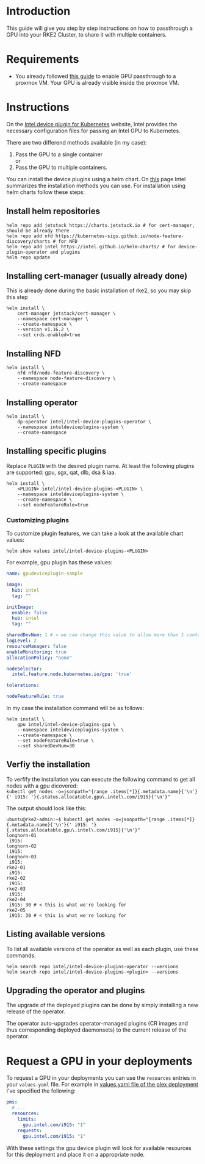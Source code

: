 # Introduction
This guide will give you step by step instructions on how to passthrough a GPU into your RKE2 Cluster, to share it with multiple containers.

# Requirements
* You already followed [this guide](../../GPU%20Passthrough/Readme.md) to enable GPU passthrough to a proxmox VM. Your GPU is already visible inside the proxmox VM.

# Instructions
On the [Intel device plugin for Kubernetes](https://intel.github.io/intel-device-plugins-for-kubernetes/cmd/gpu_plugin/README.html) website, Intel provides the necessary configuration files for passing an Intel GPU to Kubernetes.  

There are two differend methods available (in my case):
1. Pass the GPU to a single container  
    or
2. Pass the GPU to multiple containers.

You can install the device plugins using a helm chart. On [this](https://intel.github.io/intel-device-plugins-for-kubernetes/INSTALL.html) page Intel summarizes the installation methods you can use. For installation using helm charts follow these steps:

## Install helm repositories
```shell
helm repo add jetstack https://charts.jetstack.io # for cert-manager, should be already there
helm repo add nfd https://kubernetes-sigs.github.io/node-feature-discovery/charts # for NFD
helm repo add intel https://intel.github.io/helm-charts/ # for device-plugin-operator and plugins
helm repo update
```

## Installing cert-manager (usually already done)
This is already done during the basic installation of rke2, so you may skip this step
```shell
helm install \
    cert-manager jetstack/cert-manager \
    --namespace cert-manager \
    --create-namespace \
    --version v1.16.2 \
    --set crds.enabled=true
```

## Installing NFD
```shell
helm install \
    nfd nfd/node-feature-discovery \
    --namespace node-feature-discovery \
    --create-namespace
```

## Installing operator
```shell
helm install \
    dp-operator intel/intel-device-plugins-operator \
    --namespace inteldeviceplugins-system \
    --create-namespace
```

## Installing specific plugins
Replace `PLUGIN` with the desired plugin name. At least the following plugins are supported: gpu, sgx, qat, dlb, dsa & iaa.
```shell
helm install \
    <PLUGIN> intel/intel-device-plugins-<PLUGIN> \
    --namespace inteldeviceplugins-system \
    --create-namespace \
    --set nodeFeatureRule=true
```

### Customizing plugins
To customize plugin features, we can take a look at the available chart values:
```shell
helm show values intel/intel-device-plugins-<PLUGIN>
```

For example, gpu plugin has these values:
```yaml
name: gpudeviceplugin-sample

image:
  hub: intel
  tag: ""

initImage:
  enable: false
  hub: intel
  tag: ""

sharedDevNum: 1 # < we can change this value to allow more than 1 container using the gpu at the same time
logLevel: 2
resourceManager: false
enableMonitoring: true
allocationPolicy: "none"

nodeSelector:
  intel.feature.node.kubernetes.io/gpu: 'true'

tolerations:

nodeFeatureRule: true
```
In my case the installation command will be as follows:
```shell
helm install \
    gpu intel/intel-device-plugins-gpu \
    --namespace inteldeviceplugins-system \
    --create-namespace \
    --set nodeFeatureRule=true \
    --set sharedDevNum=30
```

## Verfiy the installation
To verfify the installation you can execute the following command to get all nodes with a gpu dicovered:  
`kubectl get nodes -o=jsonpath="{range .items[*]}{.metadata.name}{'\n'}{' i915: '}{.status.allocatable.gpu\.intel\.com/i915}{'\n'}"`

The output should look like this:
```shell
ubuntu@rke2-admin:~$ kubectl get nodes -o=jsonpath="{range .items[*]}{.metadata.name}{'\n'}{' i915: '}{.status.allocatable.gpu\.intel\.com/i915}{'\n'}"
longhorn-01
 i915:
longhorn-02
 i915:
longhorn-03
 i915:
rke2-01
 i915:
rke2-02
 i915:
rke2-03
 i915:
rke2-04
 i915: 30 # < this is what we're looking for
rke2-05
 i915: 30 # < this is what we're looking for
```

## Listing available versions
To list all available versions of the operator as well as each plugin, use these commands.
```shell
helm search repo intel/intel-device-plugins-operator --versions
helm search repo intel/intel-device-plugins-<plugin> --versions
```

## Upgrading the operator and plugins
The upgrade of the deployed plugins can be done by simply installing a new release of the operator.

The operator auto-upgrades operator-managed plugins (CR images and thus corresponding deployed daemonsets) to the current release of the operator.

# Request a GPU in your deployments
To request a GPU in your deployments you can use the `resources` entries in your `values.yaml` file. For example in [values.yaml file of the plex deployment](../GitOps/Plex%20Media%20Server/values.yaml) I've specified the following:
```yaml
pms:
  # ...
  resources:
    limits:
      gpu.intel.com/i915: "1"
    requests:
      gpu.intel.com/i915: "1"
```
With these settings the gpu device plugin will look for available resources for this deployment and place it on a appropriate node.

